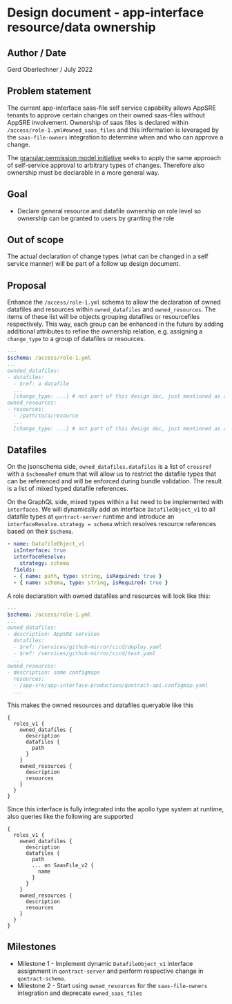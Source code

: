 # Design document - app-interface resource/data ownership

## Author / Date

Gerd Oberlechner / July 2022

## Problem statement

The current app-interface saas-file self service capability allows AppSRE tenants to approve certain changes on their owned saas-files without AppSRE involvement. Ownership of saas files is declared within `/access/role-1.yml#owned_saas_files` and this information is leveraged by the `saas-file-owners` integration to determine when and who can approve a change.

The [granular permission model initiative](../initiatives/fine-grained-permission-model.md) seeks to apply the same approach of self-service approval to arbitrary types of changes. Therefore also ownership must be declarable in a more general way.

## Goal

* Declare general resource and datafile ownership on role level so ownership can be granted to users by granting the role

## Out of scope

The actual declaration of change types (what can be changed in a self service manner) will be part of a follow up design document.

## Proposal

Enhance the `/access/role-1.yml` schema to allow the declaration of owned datafiles and resources within `owned_datafiles` and `owned_resources`. The items of these list will be objects grouping datafiles or resourcefiles respectively. This way, each group can be enhanced in the future by adding additional attributes to refine the ownership relation, e.g. assigning a `change_type` to a group of datafiles or resources.

```yaml
---
$schema: /access/role-1.yml
...
ownded_datafiles:
- datafiles:
  - $ref: a datafile
  ...
  [change_type: ...] # not part of this design doc, just mentioned as a heads up
owned_resources:
- resources:
  - /path/to/a/resource
  ...
  [change_type: ...] # not part of this design doc, just mentioned as a heads up
```

## Datafiles

On the jsonschema side, `owned_datafiles.datafiles` is a list of `crossref` with a `$schemaRef` enum that will allow us to restrict the datafile types that can be referenced and will be enforced during bundle validation. The result is a list of mixed typed datafile references.

On the GraphQL side, mixed types within a list need to be implemented with `interfaces`. We will dynamically add an interface `DatafileObject_v1` to all datafile types at `qontract-server` runtime and introduce an `interfaceResolve.strategy = schema` which resolves resource references based on their `$schema`.

```yaml
- name: DatafileObject_v1
  isInterface: true
  interfaceResolve:
    strategy: schema
  fields:
  - { name: path, type: string, isRequired: true }
  - { name: schema, type: string, isRequired: true }
```

A role declaration with owned datafiles and resources will look like this:

```yaml
---
$schema: /access/role-1.yml
...
owned_datafiles:
- description: AppSRE services
  datafiles:
  - $ref: /services/github-mirror/cicd/deploy.yaml
  - $ref: /services/github-mirror/cicd/test.yaml
  ...
owned_resources:
- description: some configmaps
  resources:
  - /app-sre/app-interface-production/qontract-api.configmap.yaml
  ...
```

This makes the owned resources and datafiles queryable like this

```
{
  roles_v1 {
    owned_datafiles {
      description
      datafiles {
        path
      }
    }
    owned_resources {
      description
      resources
    }
  }
}
```

Since this interface is fully integrated into the apollo type system at runtime, also queries like the following are supported

```
{
  roles_v1 {
    owned_datafiles {
      description
      datafiles {
        path
        ... on SaasFile_v2 {
          name
        }
      }
    }
    owned_resources {
      description
      resources
    }
  }
}
```

## Milestones

* Milestone 1 - Implement dynamic `DatafileObject_v1` interface assignment in `qontract-server` and perform respective change in `qontract-schema`.
* Milestone 2 - Start using `owned_resources` for the `saas-file-owners` integration and deprecate `owned_saas_files`
